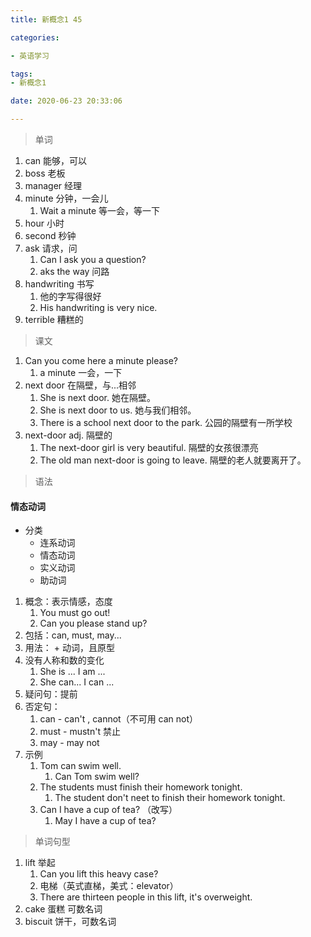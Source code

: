```yaml
---
title: 新概念1 45

categories: 

- 英语学习

tags: 
- 新概念1

date: 2020-06-23 20:33:06

---
```


<!-- more -->

> 单词

1. can 能够，可以
2. boss 老板
3. manager 经理
4. minute 分钟，一会儿
   1. Wait a minute 等一会，等一下
5. hour 小时
6. second 秒钟
7. ask 请求，问
   1. Can I ask you a question?
   2. aks the way 问路
8. handwriting 书写
   1. 他的字写得很好
   2. His handwriting is very nice.
9. terrible 糟糕的

> 课文

1. Can you come here a minute please?
   1. a minute 一会，一下
2. next door 在隔壁，与...相邻
   1. She is next door. 她在隔壁。
   2. She is next door to us. 她与我们相邻。
   3. There is a school next door to the park. 公园的隔壁有一所学校
3. next-door adj. 隔壁的
   1. The next-door girl is very beautiful. 隔壁的女孩很漂亮
   2. The old man next-door is going to leave. 隔壁的老人就要离开了。

> 语法

#### 情态动词

* 分类
  * 连系动词
  * 情态动词
  * 实义动词
  * 助动词

1. 概念：表示情感，态度
   1. You must go out!
   2. Can you please stand up?
2. 包括：can, must, may...
3. 用法： + 动词，且原型
4. 没有人称和数的变化
   1. She is ...   I am ...
   2. She can... I can ...
5. 疑问句：提前
6. 否定句：
   1. can - can't , cannot（不可用 can not）
   2. must - mustn't 禁止
   3. may - may not 
7. 示例
   1. Tom can swim well.
      1. Can Tom swim well?
   2. The students must finish their homework tonight.
      1. The student don't neet to finish their homework tonight.
   3. Can I have a cup of tea? （改写）
      1. May I have a cup of tea?

> 单词句型

1. lift 举起
   1. Can you lift this heavy case?
   2. 电梯（英式直梯，美式：elevator）
   3. There are thirteen people in this lift, it's overweight.
2. cake 蛋糕  可数名词
3. biscuit 饼干，可数名词

